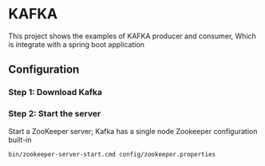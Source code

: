 # KAFKA
This project shows the examples of KAFKA producer and consumer, Which is integrate with a spring boot application 
## Configuration
### Step 1: Download Kafka
### Step 2: Start the server
Start a ZooKeeper server; Kafka has a single node Zookeeper configuration built-in
 
`bin/zookeeper-server-start.cmd config/zookeeper.properties`
